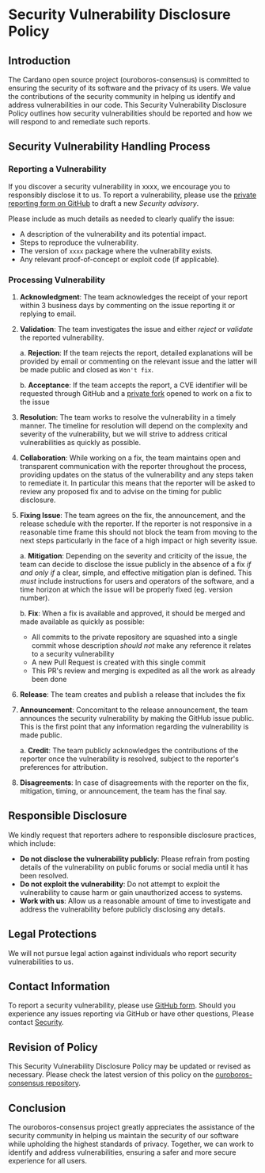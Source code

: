 # Security Vulnerability Disclosure Policy

## Introduction

The Cardano open source project (ouroboros-consensus) is committed to ensuring the security of
its software and the privacy of its users. We value the contributions
of the security community in helping us identify and address
vulnerabilities in our code. This Security Vulnerability Disclosure
Policy outlines how security vulnerabilities should be reported and
how we will respond to and remediate such reports.

## Security Vulnerability Handling Process

### Reporting a Vulnerability

If you discover a security vulnerability in xxxx, we encourage you to
responsibly disclose it to us. To report a vulnerability, please use
the [private reporting form on
GitHub](https://github.com/IntersectMBO/ouroboros-consensus/security/advisories/new)
to draft a new _Security advisory_.

Please include as much details as needed to clearly qualify the issue:

- A description of the vulnerability and its potential impact.
- Steps to reproduce the vulnerability.
- The version of `xxxx` package where the vulnerability exists.
- Any relevant proof-of-concept or exploit code (if applicable).

### Processing Vulnerability

1. **Acknowledgment**: The team acknowledges the receipt of your report
   within 3 business days by commenting on the issue reporting it or replying to email.

2. **Validation**: The team investigates the issue and either _reject_ or _validate_ the
   reported vulnerability.

   a. **Rejection**: If the team rejects the report, detailed explanations will be provided by email or commenting on the relevant issue and the latter will be made public and closed as `Won't fix`.

   b. **Acceptance**: If the team accepts the report, a CVE identifier will be requested through GitHub and a [private fork](https://docs.github.com/en/code-security/security-advisories/working-with-repository-security-advisories/collaborating-in-a-temporary-private-fork-to-resolve-a-repository-security-vulnerability) opened to work on a fix to the issue

3. **Resolution**: The team works to resolve the vulnerability in a
   timely manner. The timeline for resolution will depend on the
   complexity and severity of the vulnerability, but we will strive to
   address critical vulnerabilities as quickly as possible.

4. **Collaboration**: While working on a fix, the team maintains open and transparent
   communication with the reporter throughout the process, providing
   updates on the status of the vulnerability and any steps taken to
   remediate it. In particular this means that the reporter will be asked to review any proposed fix and to advise on the timing for public disclosure.

5. **Fixing Issue**: The team agrees on the fix, the announcement, and the release schedule with the reporter. If the reporter is not responsive in a reasonable time frame this should not block the team from moving to the next steps particularly in the face of a high impact or high severity issue.

   a. **Mitigation**: Depending on the severity and criticity of the issue, the team can decide to disclose the issue publicly in the absence of a fix _if and only if_ a clear, simple, and effective mitigation plan is defined. This _must_ include instructions for users and operators of the software, and a time horizon at which the issue will be properly fixed (eg. version number).

   b. **Fix**: When a fix is available and approved, it should be merged and made available as quickly as possible:

   - All commits to the private repository are squashed into a single commit whose description _should not_ make any reference it relates to a security vulnerability
   - A new Pull Request is created with this single commit
   - This PR's review and merging is expedited as all the work as already been done

6. **Release**: The team creates and publish a release that includes the fix

7. **Announcement**: Concomitant to the release announcement, the team announces the security vulnerability by making the GitHub issue public. This is the first point that any information regarding the vulnerability is made public.

   a. **Credit**: The team publicly acknowledges the contributions of the
   reporter once the vulnerability is resolved, subject to the
   reporter's preferences for attribution.

8. **Disagreements**: In case of disagreements with the reporter on the fix, mitigation, timing, or announcement, the team has the final say.

## Responsible Disclosure

We kindly request that reporters adhere to responsible disclosure
practices, which include:

- **Do not disclose the vulnerability publicly**: Please refrain from
  posting details of the vulnerability on public forums or social
  media until it has been resolved.
- **Do not exploit the vulnerability**: Do not attempt to exploit the
  vulnerability to cause harm or gain unauthorized access to systems.
- **Work with us**: Allow us a reasonable amount of time to
  investigate and address the vulnerability before publicly disclosing
  any details.

## Legal Protections

We will not pursue legal action against individuals who
report security vulnerabilities to us.

## Contact Information

To report a security vulnerability, please use [GitHub
form](https://github.com/IntersectMBO/ouroboros-consensus/security/advisories/new). Should you experience any issues reporting via GitHub or have other questions, Please contact [Security](mailto:security@intersectmbo.org).

## Revision of Policy

This Security Vulnerability Disclosure Policy may be updated or
revised as necessary. Please check the latest version of this policy
on the [ouroboros-consensus repository](https://github.com/IntersectMBO/ouroboros-consensus).

## Conclusion

The ouroboros-consensus project greatly appreciates the assistance of the security
community in helping us maintain the security of our software while
upholding the highest standards of privacy. Together, we can work to
identify and address vulnerabilities, ensuring a safer and more secure
experience for all users.
